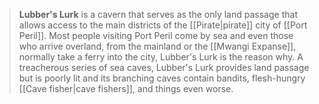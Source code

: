 > **Lubber's Lurk** is a cavern that serves as the only land passage that allows access to the main districts of the [[Pirate|pirate]] city of [[Port Peril]]. Most people visiting Port Peril come by sea and even those who arrive overland, from the mainland or the [[Mwangi Expanse]], normally take a ferry into the city, Lubber's Lurk is the reason why. A treacherous series of sea caves, Lubber's Lurk provides land passage but is poorly lit and its branching caves contain bandits, flesh-hungry [[Cave fisher|cave fishers]], and things even worse.








